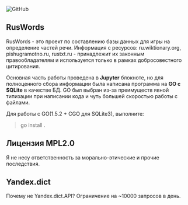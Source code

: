 ![GitHub](https://img.shields.io/github/license/soulllink/RusWords)


## RusWords

RusWords - это проект по составлению базы данных для игры на определение частей речи.
Информация с ресурсов: ru.wiktionary.org, pishugramotno.ru, rustxt.ru - принадлежит их законным правообладателям и используется только в рамках добросовестного цитирования.

Основная часть работы проведена в **Jupyter** блокноте, но для полноценного сбора информации была написана программа на **GO с SQLite** в качестве БД. GO был выбран из-за преимуществ явной типизации при написании кода и чуть большей скоростью работы с файлами.

Для работы с GO(1.5.2 + CGO для SQLite3), выполните:

> go install .

## Лицензия MPL2.0

Я не несу ответственность за морально-этические и прочие последствия.

## Yandex.dict

Почему не Yandex.dict.API? Ограничение на ~10000 запросов в день.
